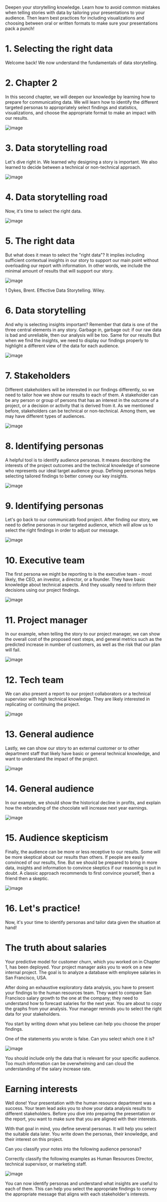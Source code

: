 Deepen your storytelling knowledge. Learn how to avoid common mistakes when telling stories with data by tailoring your presentations to your audience. Then learn best practices for including visualizations and choosing between oral or written formats to make sure your presentations pack a punch!

# 1. Selecting the right data

Welcome back! We now understand the fundamentals of data storytelling.

# 2. Chapter 2

In this second chapter, we will deepen our knowledge by learning how to prepare for communicating data. We will learn how to identify the different targeted personas to appropriately select findings and statistics, visualizations, and choose the appropriate format to make an impact with our results.

![image](https://github.com/artempohribnyi/datacamp/assets/113499718/05ad3096-f1fe-4188-a104-2182a6bb932c)

# 3. Data storytelling road

Let's dive right in. We learned why designing a story is important. We also learned to decide between a technical or non-technical approach.

![image](https://github.com/artempohribnyi/datacamp/assets/113499718/a67ccd30-6ddf-465a-b8f3-957d46819a94)

# 4. Data storytelling road

Now, it's time to select the right data.

![image](https://github.com/artempohribnyi/datacamp/assets/113499718/3bb5910d-d0c9-4992-826b-569522e543a9)

# 5. The right data

But what does it mean to select the "right data"? It implies including sufficient contextual insights in our story to support our main point without overloading our report with information. In other words, we include the minimal amount of results that will support our story.

![image](https://github.com/artempohribnyi/datacamp/assets/113499718/7c052a22-3b0f-444b-99a3-47bdebc56948)

1 Dykes, Brent. Effective Data Storytelling. Wiley.

# 6. Data storytelling

And why is selecting insights important? Remember that data is one of the three central elements in any story. Garbage in, garbage out: if our raw data is bad and unreliable, then our analysis will be too. Same for our results But when we find the insights, we need to display our findings properly to highlight a different view of the data for each audience.

![image](https://github.com/artempohribnyi/datacamp/assets/113499718/56682064-98fa-4bcd-92db-7ec2f6b58979)

# 7. Stakeholders

Different stakeholders will be interested in our findings differently, so we need to tailor how we show our results to each of them. A stakeholder can be any person or group of persons that has an interest in the outcome of a project, or a decision or activity that is derived from it. As we mentioned before, stakeholders can be technical or non-technical. Among them, we may have different types of audiences.

![image](https://github.com/artempohribnyi/datacamp/assets/113499718/8cfdd376-e955-43df-8d17-608ea789bbb5)

# 8. Identifying personas

A helpful tool is to identify audience personas. It means describing the interests of the project outcomes and the technical knowledge of someone who represents our ideal target audience group. Defining personas helps selecting tailored findings to better convey our key insights.

![image](https://github.com/artempohribnyi/datacamp/assets/113499718/50fa23c1-81ee-46dd-8f11-f66fa1fc1d82)

# 9. Identifying personas

Let's go back to our communicatb food project. After finding our story, we need to define personas in our targeted audience, which will allow us to select the right findings in order to adjust our message.

![image](https://github.com/artempohribnyi/datacamp/assets/113499718/ad80bd64-ab51-4045-8294-55de62a56e35)

# 10. Executive team

The first persona we might be reporting to is the executive team - most likely, the CEO, an investor, a director, or a founder. They have basic knowledge about technical aspects. And they usually need to inform their decisions using our project findings.

![image](https://github.com/artempohribnyi/datacamp/assets/113499718/c02cf18b-913d-47fd-9437-f4e498151434)

# 11. Project manager

In our example, when telling the story to our project manager, we can show the overall cost of the proposed next steps, and general metrics such as the predicted increase in number of customers, as well as the risk that our plan will fail.

![image](https://github.com/artempohribnyi/datacamp/assets/113499718/eed0c852-db67-44ce-b57c-18241451efe5)

# 12. Tech team

We can also present a report to our project collaborators or a technical supervisor with high technical knowledge. They are likely interested in replicating or continuing the project.

![image](https://github.com/artempohribnyi/datacamp/assets/113499718/fae64b4e-d7c7-4dd6-840f-316f7d4a32a2)

# 13. General audience

Lastly, we can show our story to an external customer or to other department staff that likely have basic or general technical knowledge, and want to understand the impact of the project.

![image](https://github.com/artempohribnyi/datacamp/assets/113499718/d430d615-ce4d-494c-85a6-0d1de3ea8497)

# 14. General audience

In our example, we should show the historical decline in profits, and explain how the rebranding of the chocolate will increase next year earnings.

![image](https://github.com/artempohribnyi/datacamp/assets/113499718/b3660cfd-b119-498f-bab0-6239a6fea238)

# 15. Audience skepticism

Finally, the audience can be more or less receptive to our results. Some will be more skeptical about our results than others. If people are easily convinced of our results, fine. But we should be prepared to bring in more data, insights and information to convince skeptics if our reasoning is put in doubt. A classic approach recommends to first convince yourself, then a friend then a skeptic.

![image](https://github.com/artempohribnyi/datacamp/assets/113499718/b0a3b4c8-fe77-4860-ac8b-7a2396c4a235)

# 16. Let's practice!

Now, it's your time to identify personas and tailor data given the situation at hand!

# The truth about salaries

Your predictive model for customer churn, which you worked on in Chapter 1, has been deployed. Your project manager asks you to work on a new internal project. The goal is to analyze a database with employee salaries in San Francisco, USA.

After doing an exhaustive exploratory data analysis, you have to present your findings to the human resources team. They want to compare San Francisco salary growth to the one at the company; they need to understand how to forecast salaries for the next year. You are about to copy the graphs from your analysis. Your manager reminds you to select the right data for your stakeholders.

You start by writing down what you believe can help you choose the proper findings.

One of the statements you wrote is false. Can you select which one it is?

![image](https://github.com/artempohribnyi/datacamp/assets/113499718/56e83cef-2bea-4463-8d31-814a01ba3e4b)

You should include only the data that is relevant for your specific audience. Too much information can be overwhelming and can cloud the understanding of the salary increase rate.

# Earning interests

Well done! Your presentation with the human resource department was a success. Your team lead asks you to show your data analysis results to different stakeholders. Before you dive into preparing the presentation or the report, you want to make sure that you are aligned with their interests.

With that goal in mind, you define several personas. It will help you select the suitable data later. You write down the personas, their knowledge, and their interest on this project.

Can you classify your notes into the following audience personas?

Correctly classify the following examples as Human Resources Director, technical supervisor, or marketing staff.

![image](https://github.com/artempohribnyi/datacamp/assets/113499718/128bc7f0-7981-4a49-879d-4fd3c275a6d9)

You can now identify personas and understand what insights are useful to each of them. This can help you select the appropriate findings to convey the appropriate message that aligns with each stakeholder's interests.
